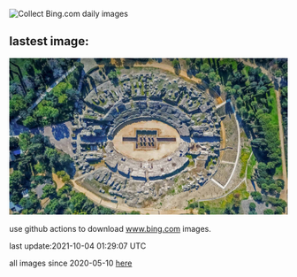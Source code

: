 ![Collect Bing.com daily images](https://github.com/counter2015/bing-daily-images/workflows/Collect%20Bing.com%20daily%20images/badge.svg)
## lastest image:
![](images/Italica.jpg)

use github actions to download www.bing.com images.

last update:2021-10-04 01:29:07 UTC

all images since 2020-05-10 [here](https://github.com/counter2015/bing-daily-images/tree/master/images) 
